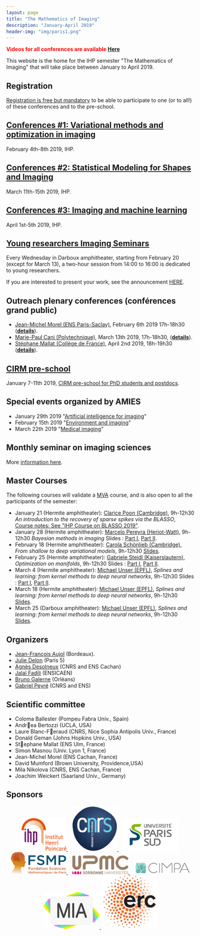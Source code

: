 ```yaml
---
layout: page
title: "The Mathematics of Imaging"
description: "January-April 2019"
header-img: "img/paris1.png"
---
```


<span style="color:red">**Videos for all conferences are available [Here](https://www.youtube.com/playlist?list=PL9kd4mpdvWcAzD5Aq-P1TrLLiYckrloxw)**</span> 


This website is the home for the IHP semester "The Mathematics of Imaging" that will take place between January to April 2019.


Registration
-------------

[Registration is free but mandatory](http://www.ihp.fr/en/CEB/T1-2019) to be able to participate to one (or to all!) of these conferences and to the pre-school.

[Conferences #1: Variational methods and optimization in imaging](semester2019/workshop1)
-------------

February 4th-8th  2019, IHP.

[Conferences #2: Statistical Modeling for Shapes and Imaging](semester2019/workshop2)
-------------

March 11th-15th 2019, IHP.

 [Conferences #3: Imaging and machine learning](semester2019/workshop3)
-------------

April 1st-5th 2019, IHP.


[Young researchers Imaging Seminars](semester2019/young)
-------------

Every Wednesday in Darboux amphitheater, starting from February 20  (except for March 13), a two-hour session from 14:00 to 16:00 is dedicated to young researchers. 

If you are interested to present your work, see the announcement [HERE](semester2019/young).

Outreach plenary conferences (conférences grand public)
-------------

- [Jean-Michel Morel (ENS Paris-Saclay)](https://sites.google.com/site/jeanmichelmorelcmlaenscachan/), February 6th 2019 17h-18h30 (**[details](http://ihp.diatem.fr/index.php?option=com_acymailing&ctrl=archive&task=view&mailid=245&key=rOYrdP0t&subid=13859-185ddb92ee1a1a5476c33f39bfd42bcb&tmpl=component)**).
- [Marie-Paul Cani (Polytechnique)](https://www.lix.polytechnique.fr/stream/members/marie-paule-cani/), March 13th 2019, 17h-18h30, (**[details](http://ihp.diatem.fr/index.php?option=com_acymailing&ctrl=archive&task=view&mailid=247&key=m4L7DUaF&subid=19440-Mjx6TEIdo8hzym&tmpl=component)**).
- [Stéphane Mallat (Collège de France)](https://www.college-de-france.fr/site/stephane-mallat/index.htm), April 2nd 2019, 18h-19h30 (**[details](https://indico.math.cnrs.fr/event/4533/)**).

[CIRM pre-school](semester2019/school)
-------------

January 7-11th 2019, [CIRM  pre-school for PhD students and postdocs](semester2019/school).

Special events organized by AMIES
------------

- January 29th 2019 "[Artificial intelligence for imaging](https://sites.google.com/site/marianneclausel/journees-ihp-amies)"
- February 15th 2019 "[Environment and imaging](https://sites.google.com/site/marianneclausel/journees-ihp-amies)"
- March 22th 2019 "[Medical imaging](https://sites.google.com/site/marianneclausel/journees-ihp-amies)"



Monthly seminar on imaging sciences
-------------

More [information here](seminar/).


Master Courses
-------------

The following courses will validate a [MVA](http://math.ens-paris-saclay.fr/version-francaise/formations/master-mva/) course, and is also open to all the participants of the semester:

- January 21 (Hermite amphitheater): [Clarice Poon (Cambridge)](http://www.damtp.cam.ac.uk/user/cmhsp2/), 9h-12h30 *An introduction to the recovery of sparse spikes via the BLASSO*, [Course notes: See "IHP Course on BLASSO 2019"](http://www.damtp.cam.ac.uk/user/cmhsp2/sparsity.html).
- January 28 (Hermite amphitheater): [Marcelo Pereyra (Heriot-Watt)](http://www.macs.hw.ac.uk/~mp71/about.html), 9h-12h30 *Bayesian methods in imaging* Slides : [Part I](https://imaging-in-paris.github.io/courses/Presentation_MVA_I_Jan_2019.pdf), [Part II](https://imaging-in-paris.github.io/courses/Presentation_MVA_II_Jan_2019.pdf).
- February 18 (Hermite amphitheater):  [Carola Schönlieb (Cambridge)](http://www.damtp.cam.ac.uk/user/cbs31/Home.html), *From shallow to deep variational models*, 9h-12h30 [Slides](https://www.dropbox.com/s/fcippohu50b7y1f/Schonlieb_IHPImagingLearningLecturesFeb2019.pdf?dl=0).
- February 25 (Hermite amphitheater): [Gabriele Steidl (Kaiserslautern)](http://www.mathematik.uni-kl.de/imagepro/members/steidl/), *Optimization on manifolds*, 9h-12h30 Slides : [Part I](https://www.dropbox.com/s/c7uauszhgq53ep7/Steidl_IHP-Master.pdf?dl=0), [Part II](https://www.dropbox.com/s/n2hl8tqkw0lrqqn/Steidl_IHP_Master-II.pdf?dl=0).
- March 4 (Hermite amphitheater): [Michael Unser (EPFL)](http://bigwww.epfl.ch/unser/), *Splines and learning: from kernel methods to deep neural networks*, 9h-12h30 Slides : [Part I](https://www.dropbox.com/s/jc1cq64rt7vx7f0/Unser_1_Splines%20and%20learning-Intro.pdf?dl=0), [Part II](https://www.dropbox.com/s/isw1vg0xvjfdbcs/Unser_2_Splines%20and%20learning-Foundations.pdf?dl=0).
- March 18 (Hermite amphitheater): [Michael Unser (EPFL)](http://bigwww.epfl.ch/unser/), *Splines and learning: from kernel methods to deep neural networks*, 9h-12h30 [Slides](https://www.dropbox.com/s/7ndatwzml59qt5f/Unser_3_Splines%20and%20imaging%203h.pdf?dl=0).
- March 25 (Darboux amphitheater): [Michael Unser (EPFL)](http://bigwww.epfl.ch/unser/), *Splines and learning: from kernel methods to deep neural networks*, 9h-12h30 [Slides](https://www.dropbox.com/s/p1tf18s0b5d788i/Unser_4_DeepSplines.pdf?dl=0).



Organizers
-----

- [Jean-François Aujol](https://www.math.u-bordeaux.fr/~jaujol/) (Bordeaux).
- [Julie Delon](https://delon.wp.mines-telecom.fr/) (Paris 5)
- [Agnès Desolneux](http://desolneux.perso.math.cnrs.fr/) (CNRS and ENS Cachan)
- [Jalal Fadili](https://fadili.users.greyc.fr/) (ENSICAEN)
- [Bruno Galerne](https://www.idpoisson.fr/galerne/) (Orléans)
- [Gabriel Peyré](http://www.gpeyre.com) (CNRS and ENS)


Scientific committee
------

- Coloma Ballester (Pompeu Fabra Univ., Spain)
- Andrea Bertozzi (UCLA, USA)
- Laure Blanc-Feraud (CNRS, Nice Sophia Antipolis Univ., France)
- Donald Geman (Johns Hopkins Univ., USA)
- Stephane Mallat (ENS Ulm, France)
- Simon Masnou (Univ. Lyon 1, France)
- Jean-Michel Morel (ENS Cachan, France)
- David Mumford (Brown University, Providence,USA)
- Mila Nikolova (CNRS, ENS Cachan, France)
- Joachim Weickert (Saarland Univ., Germany)


Sponsors
-----

<p align="center">

<a href="http://www.ihp.fr">
<img width="120" src="../img/logo-ihp.jpg"/>
</a>&nbsp;&nbsp;

<a href="http://www.cnrs.fr/">
<img width="120" src="../img/logo-cnrs.png"/>
</a>&nbsp;&nbsp;

<a href="http://www.u-psud.fr/fr/index.html">
<img width="150" src="../img/logo-paris-sud.png"/>
</a>

<br/>

<a href="https://www.sciencesmaths-paris.fr/">
<img width="150" src="../img/logo-fsmp.png"/>
</a>&nbsp;&nbsp;

<a href="http://www.upmc.fr/">
<img width="150" src="../img/logo-upmc.png"/>
</a>&nbsp;&nbsp;

<a href="https://www.cimpa.info/">
<img width="150" src="../img/logo-cimpa.png"/>
</a>

<br/>

<a href="http://gdr-mia.math.cnrs.fr/">
<img width="150" src="../img/logo-mia.png"/>
</a>

<a href="http://www.gpeyre.com/noria/">
<img width="150" src="../img/logo-erc.jpg"/>
</a>


</p>
